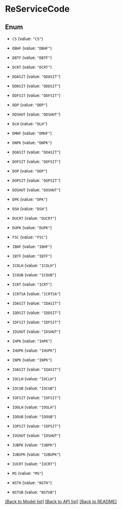 # ReServiceCode

## Enum


* `CS` (value: `"CS"`)

* `DBHF` (value: `"DBHF"`)

* `DBTF` (value: `"DBTF"`)

* `DCRT` (value: `"DCRT"`)

* `DDASIT` (value: `"DDASIT"`)

* `DDDSIT` (value: `"DDDSIT"`)

* `DDFSIT` (value: `"DDFSIT"`)

* `DDP` (value: `"DDP"`)

* `DDSHUT` (value: `"DDSHUT"`)

* `DLH` (value: `"DLH"`)

* `DMHF` (value: `"DMHF"`)

* `DNPK` (value: `"DNPK"`)

* `DOASIT` (value: `"DOASIT"`)

* `DOFSIT` (value: `"DOFSIT"`)

* `DOP` (value: `"DOP"`)

* `DOPSIT` (value: `"DOPSIT"`)

* `DOSHUT` (value: `"DOSHUT"`)

* `DPK` (value: `"DPK"`)

* `DSH` (value: `"DSH"`)

* `DUCRT` (value: `"DUCRT"`)

* `DUPK` (value: `"DUPK"`)

* `FSC` (value: `"FSC"`)

* `IBHF` (value: `"IBHF"`)

* `IBTF` (value: `"IBTF"`)

* `ICOLH` (value: `"ICOLH"`)

* `ICOUB` (value: `"ICOUB"`)

* `ICRT` (value: `"ICRT"`)

* `ICRTSA` (value: `"ICRTSA"`)

* `IDASIT` (value: `"IDASIT"`)

* `IDDSIT` (value: `"IDDSIT"`)

* `IDFSIT` (value: `"IDFSIT"`)

* `IDSHUT` (value: `"IDSHUT"`)

* `IHPK` (value: `"IHPK"`)

* `IHUPK` (value: `"IHUPK"`)

* `INPK` (value: `"INPK"`)

* `IOASIT` (value: `"IOASIT"`)

* `IOCLH` (value: `"IOCLH"`)

* `IOCUB` (value: `"IOCUB"`)

* `IOFSIT` (value: `"IOFSIT"`)

* `IOOLH` (value: `"IOOLH"`)

* `IOOUB` (value: `"IOOUB"`)

* `IOPSIT` (value: `"IOPSIT"`)

* `IOSHUT` (value: `"IOSHUT"`)

* `IUBPK` (value: `"IUBPK"`)

* `IUBUPK` (value: `"IUBUPK"`)

* `IUCRT` (value: `"IUCRT"`)

* `MS` (value: `"MS"`)

* `NSTH` (value: `"NSTH"`)

* `NSTUB` (value: `"NSTUB"`)


[[Back to Model list]](../README.md#documentation-for-models) [[Back to API list]](../README.md#documentation-for-api-endpoints) [[Back to README]](../README.md)


